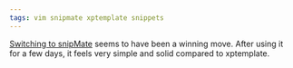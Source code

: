 ```yaml
---
tags: vim snipmate xptemplate snippets
---
```


[Switching to snipMate](/twitter/400) seems to have been a winning move. After using it for a few days, it feels very simple and solid compared to xptemplate.
